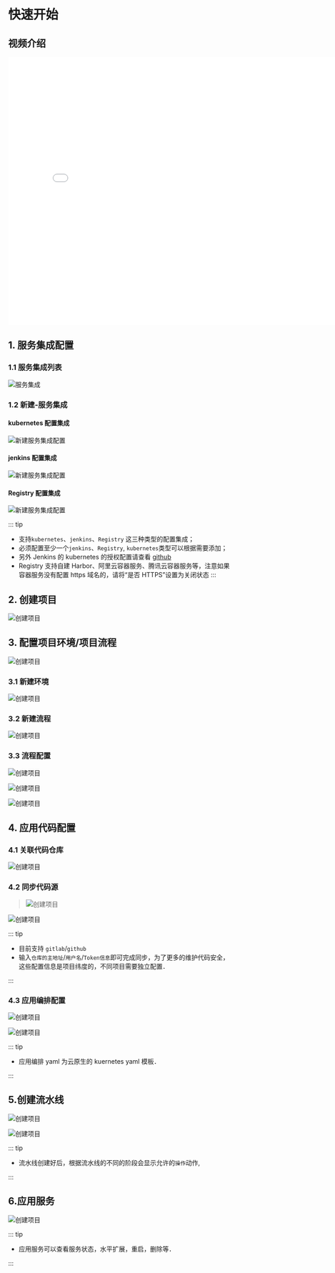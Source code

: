# 快速开始

## 视频介绍

<iframe src="//player.bilibili.com/player.html?aid=420715943&cid=413510859&page=1" scrolling="no" width="800px" height="600px" border="0" frameborder="no" framespacing="0" allowfullscreen="true"></iframe>

## 1. 服务集成配置

### 1.1 服务集成列表

![服务集成](../assets/guide/service-inter.png)

### 1.2 新建-服务集成

#### kubernetes 配置集成

![新建服务集成配置](../assets/guide/service-inter02.png)

#### jenkins 配置集成

![新建服务集成配置](../assets/guide/service-inter03.png)

#### Registry 配置集成

![新建服务集成配置](../assets/guide/service-inter04.png)

::: tip

- 支持`kubernetes`、`jenkins`、`Registry` 这三种类型的配置集成；
- 必须配置至少一个`jenkins`、`Registry`, `kubernetes`类型可以根据需要添加；
- 另外 Jenkins 的 kubernetes 的授权配置请查看 [github](https://github.com/warm-native/docs/tree/master/topic002/deploy)
- Registry 支持自建 Harbor、阿里云容器服务、腾讯云容器服务等，注意如果容器服务没有配置 https 域名的，请将“是否 HTTPS”设置为关闭状态
  :::

## 2. 创建项目

![创建项目](../assets/guide/project01.png)

## 3. 配置项目环境/项目流程

![创建项目](../assets/guide/project02.png)

### 3.1 新建环境

![创建项目](../assets/guide/project03.png)

### 3.2 新建流程

![创建项目](../assets/guide/project04.png)

### 3.3 流程配置

![创建项目](../assets/guide/project05.png)

![创建项目](../assets/guide/project06.png)

![创建项目](../assets/guide/project07.png)

## 4. 应用代码配置

### 4.1 关联代码仓库

![创建项目](../assets/guide/project08.png)

### 4.2 同步代码源

> ![创建项目](../assets/guide/project09.png)

![创建项目](../assets/guide/project10.png)

::: tip

- 目前支持 `gitlab`/`github`
- 输入`仓库的主地址`/`用户名`/`Token信息`即可完成同步，为了更多的维护代码安全，这些配置信息是项目纬度的，不同项目需要独立配置．

:::

### 4.3 应用编排配置

![创建项目](../assets/guide/project11.png)

![创建项目](../assets/guide/project12.png)

::: tip

- 应用编排 yaml 为云原生的 kuernetes yaml 模板．

:::

## 5.创建流水线

![创建项目](../assets/guide/project13.png)

![创建项目](../assets/guide/project14.png)

::: tip

- 流水线创建好后，根据流水线的不同的阶段会显示允许的`操作`动作,

:::

## 6.应用服务

![创建项目](../assets/guide/project15.png)

::: tip

- 应用服务可以查看服务状态，水平扩展，重启，删除等．

:::
